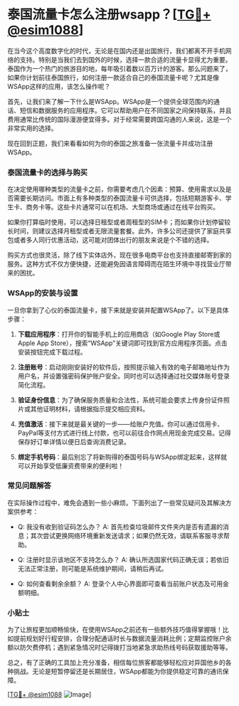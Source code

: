 # 泰国流量卡怎么注册wsapp？[[TG💪+ @esim1088](https://t.me/s/esim1088)]

在当今这个高度数字化的时代，无论是在国内还是出国旅行，我们都离不开手机网络的支持。特别是当我们去到国外的时候，选择一款合适的流量卡显得尤为重要。泰国作为一个热门的旅游目的地，每年吸引着数以百万计的游客。那么问题来了，如果你计划前往泰国旅行，如何注册一款适合自己的泰国流量卡呢？尤其是像WSApp这样的应用，该怎么操作呢？

首先，让我们来了解一下什么是WSApp。WSApp是一个提供全球范围内的通话、短信和数据服务的应用程序。它可以帮助用户在不同国家之间保持联系，并且费用通常比传统的国际漫游便宜得多。对于经常需要跨国沟通的人来说，这是一个非常实用的选择。

现在回到正题，我们来看看如何为你的泰国之旅准备一张流量卡并成功注册WSApp。

### 泰国流量卡的选择与购买

在决定使用哪种类型的流量卡之前，你需要考虑几个因素：预算、使用需求以及是否需要长期访问。市面上有多种类型的泰国流量卡可供选择，包括短期游客卡、学生卡、商务卡等。这些卡片通常可以在机场、大型商场或通过在线平台购买。

如果你打算临时使用，可以选择日租型或者周租型的SIM卡；而如果你计划停留较长时间，则建议选择月租型或者无限流量套餐。此外，许多公司还提供了家庭共享包或者多人同行优惠活动，这可能对团体出行的朋友来说是个不错的选择。

购买方式也很灵活，除了线下实体店外，现在很多电商平台也支持直接邮寄到家的服务。这种方式不仅方便快捷，还能避免因语言障碍而在陌生环境中寻找营业厅带来的困扰。

### WSApp的安装与设置

一旦你拿到了心仪的泰国流量卡，接下来就是安装并配置WSApp了。以下是具体步骤：

1. **下载应用程序**：打开你的智能手机上的应用商店（如Google Play Store或Apple App Store），搜索“WSApp”关键词即可找到官方应用程序页面。点击安装按钮完成下载过程。

2. **注册账号**：启动刚刚安装好的软件后，按照提示输入有效的电子邮箱地址作为用户名，并设置强密码保护账户安全。同时也可以选择通过社交媒体账号登录简化流程。

3. **验证身份信息**：为了确保服务质量和合法性，系统可能会要求上传身份证件照片或其他证明材料，请根据指示提交相应资料。

4. **充值激活**：接下来就是最关键的一步——给账户充值。你可以通过信用卡、PayPal等支付方式进行线上付款，也可以前往合作网点用现金完成交易。记得保存好订单详情以便日后查询消费记录。

5. **绑定手机号码**：最后别忘了将新购得的泰国号码与WSApp绑定起来，这样就可以开始享受低廉资费带来的便利啦！

### 常见问题解答

在实际操作过程中，难免会遇到一些小麻烦。下面列出了一些常见疑问及其解决方案供参考：

- Q: 我没有收到验证码怎么办？
   A: 首先检查垃圾邮件文件夹内是否有遗漏的消息；其次尝试更换网络环境重新发送请求；如果仍然无效，请联系客服寻求帮助。
   
- Q: 注册时显示该地区不支持怎么办？
   A: 确认所选国家代码正确无误；若依旧无法正常注册，则可能是系统维护期间，请稍后再试。

- Q: 如何查看剩余余额？
   A: 登录个人中心界面即可查看当前账户状态及可用金额明细。

### 小贴士

为了让旅程更加顺畅愉快，在使用WSApp之前还有一些额外技巧值得掌握哦！比如提前规划好行程安排，合理分配通话时长与数据流量消耗比例；定期监控账户余额以防欠费停机；遇到紧急情况时记得拨打当地紧急求助热线号码获取援助等等。

总之，有了正确的工具加上充分准备，相信每位旅客都能够轻松应对异国他乡的各种挑战。无论是短暂停留还是长期居住，WSApp都能为你提供稳定可靠的通讯保障。

[[TG💪+ @esim1088](https://t.me/s/esim1088) ![Image](https://i.postimg.cc/4NQfJmqS/Snipaste-2025-05-13-00-14-12.png)]